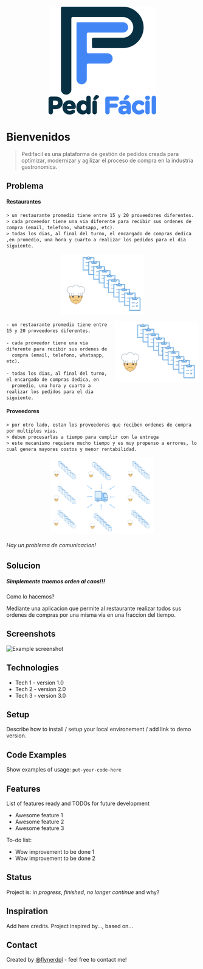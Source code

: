 
<p align="center">
  <img src="assets/logoPediFacil_README.png">
</p>

# Bienvenidos
> Pedifacil es una plataforma de gestión de pedidos creada para optimizar, modernizar y agilizar el proceso de compra en la industria gastronomica.

## Problema

#### Restaurantes

    > un restaurante promedio tiene entre 15 y 20 proveedores diferentes.
    > cada proveedor tiene una via diferente para recibir sus ordenes de compra (email, telefono, whatsapp, etc).
    > todas los dias, al final del turno, el encargado de compras dedica ,en promedio, una hora y cuarto a realizar los pedidos para el dia siguiente.
  
  
<p align="center">
  <img width="218" height="160" src="assets/img_chefOrder_README.png">
</p>


<img align="right" width="218" height="160" src="assets/img_chefOrder_README.png">

    - un restaurante promedio tiene entre 15 y 20 proveedores diferentes.
    
    - cada proveedor tiene una via diferente para recibir sus ordenes de 
      compra (email, telefono, whatsapp, etc).
      
    - todas los dias, al final del turno, el encargado de compras dedica, en 
      promedio, una hora y cuarto a realizar los pedidos para el dia siguiente.


#### Proveedores

    > por otro lado, estan los proveedores que reciben ordenes de compra por multiples vias.
    > deben procesarlas a tiempo para cumplir con la entrega
    > este mecanismo requiere mucho tiempo y es muy propenso a errores, lo cual genera mayores costos y menor rentabilidad.


<p align="center">
  <img width="272" height="200" src="assets/img_supplierProcess_README.png">
</p>


###### Hay un problema de comunicacion!

## Solucion

##### Simplemente traemos orden al caos!!!

Como lo hacemos?

Mediante una aplicacion que permite al restaurante realizar todos sus ordenes de compras por una misma via en una fraccion del tiempo.


## Screenshots
![Example screenshot](./img/logoPediFacil.png)

## Technologies
* Tech 1 - version 1.0
* Tech 2 - version 2.0
* Tech 3 - version 3.0

## Setup
Describe how to install / setup your local environement / add link to demo version.

## Code Examples
Show examples of usage:
`put-your-code-here`

## Features
List of features ready and TODOs for future development
* Awesome feature 1
* Awesome feature 2
* Awesome feature 3

To-do list:
* Wow improvement to be done 1
* Wow improvement to be done 2

## Status
Project is: _in progress_, _finished_, _no longer continue_ and why?

## Inspiration
Add here credits. Project inspired by..., based on...

## Contact
Created by [@flynerdpl](https://www.flynerd.pl/) - feel free to contact me!
